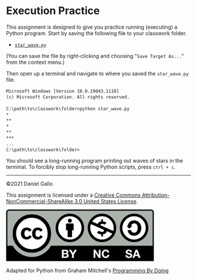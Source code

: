 # Execution Practice

This assignment is designed to give you practice running (executing) a Python program. Start by saving the following file to your classwork folder.

* [`star_wave.py`](../_static/examples/star_wave.py)

(You can save the file by right-clicking and choosing 
"`Save Target As...`" from the context menu.)

Then open up a terminal and navigate to where you saved the `star_wave.py` file.

```
Microsoft Windows [Version 10.0.19043.1110]
(c) Microsoft Corporation. All rights reserved.

C:\path\to\classwork\folder>python star_wave.py
*
**
*
**
***
...
C:\path\to\classwork\folder>

```

You should see a long-running program printing out waves of stars in the terminal. To forcibly stop long-running Python scripts, press `ctrl + c`.

---


©2021 Daniel Gallo


This assignment is licensed under a
[Creative Commons Attribution-NonCommercial-ShareAlike 3.0 United States License](https://creativecommons.org/licenses/by-nc-sa/3.0/us/deed.en_US).  

![Creative Commons License](images/by-nc-sa.png)


Adapted for Python from Graham Mitchell's [Programming By Doing](https://programmingbydoing.com/)